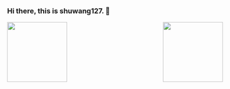 ### Hi there, this is shuwang127. 👋


<img align="left" height="140em" src="https://github-readme-stats.vercel.app/api?username=shuwang127&show_icons=true&count_private=true&include_all_commits=true&hide_title=true" />


<img align="right" height="140em" src="https://github-readme-stats.vercel.app/api/top-langs/?username=shuwang127&show_icons=true&count_private=true&include_all_commits=true&hide_title=true&layout=compact" />


<!--
**shuwang127/shuwang127** is a ✨ _special_ ✨ repository because its `README.md` (this file) appears on your GitHub profile.

Here are some ideas to get you started:

- 🔭 I’m currently working on ...
- 🌱 I’m currently learning ...
- 👯 I’m looking to collaborate on ...
- 🤔 I’m looking for help with ...
- 💬 Ask me about ...
- 📫 How to reach me: ...
- 😄 Pronouns: ...
- ⚡ Fun fact: ...
-->
